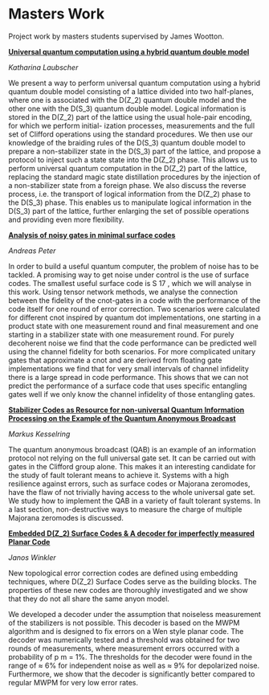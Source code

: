 # Masters Work
Project work by masters students supervised by James Wootton.

**[Universal quantum computation using a hybrid quantum double model](masters_work/blob/master/Laubscher_Universal_quantum_computation_using_a_hybrid_quantum_double_model.pdf)**

*Katharina Laubscher*

We present a way to perform universal quantum computation using a hybrid quantum
double model consisting of a lattice divided into two half-planes, where one
is associated with the D(Z_2) quantum double model and the other one with the
D(S_3) quantum double model. Logical information is stored in the D(Z_2) part
of the lattice using the usual hole-pair encoding, for which we perform initial-
ization processes, measurements and the full set of Clifford operations using the
standard procedures. We then use our knowledge of the braiding rules of the
D(S_3) quantum double model to prepare a non-stabilizer state in the D(S_3) part
of the lattice, and propose a protocol to inject such a state state into the D(Z_2)
phase. This allows us to perform universal quantum computation in the D(Z_2)
part of the lattice, replacing the standard magic state distillation procedures by
the injection of a non-stabilizer state from a foreign phase. We also discuss the
reverse process, i.e. the transport of logical information from the D(Z_2) phase
to the D(S_3) phase. This enables us to manipulate logical information in the
D(S_3) part of the lattice, further enlarging the set of possible operations and
providing even more flexibility.

**[Analysis of noisy gates in minimal surface codes](masters_work/blob/master/Peter_Analysis_of_noisy_gates_in_minimal_surface_codes.pdf)**

*Andreas Peter*

In order to build a useful quantum computer, the problem of noise
has to be tackled. A promising way to get noise under control is the use of
surface codes. The smallest useful surface code is S 17 , which we will analyse in
this work. Using tensor network methods, we analyse the connection between
the fidelity of the cnot-gates in a code with the performance of the code itself
for one round of error correction. Two scenarios were calculated for different
cnot inspired by quantum dot implementations, one starting in a product
state with one measurement round and final measurement and one starting in
a stabilizer state with one measurement round. For purely decoherent noise we
find that the code performance can be predicted well using the channel fidelity
for both scenarios. For more complicated unitary gates that approximate a
cnot and are derived from floating gate implementations we find that for very
small intervals of channel infidelity there is a large spread in code performance.
This shows that we can not predict the performance of a surface code that uses
specific entangling gates well if we only know the channel infidelity of those
entangling gates.

**[Stabilizer Codes as Resource for non-universal Quantum Information
Processing on the Example of the Quantum Anonymous Broadcast](masters_work/blob/master/Kesselring_Stabilizer_codes_as_resource_for_non-universal_quantum_information_processing_on_the_example_of_the_quantum_anonymous_broadcast.pdf)**

*Markus Kesselring*

The quantum anonymous broadcast (QAB) is an example of an information protocol not relying
on the full universal gate set. It can be carried out with gates in the Clifford group alone. This
makes it an interesting candidate for the study of fault tolerant means to achieve it. Systems with
a high resilience against errors, such as surface codes or Majorana zeromodes, have the flaw of not
trivially having access to the whole universal gate set. We study how to implement the QAB in a
variety of fault tolerant systems. In a last section, non-destructive ways to measure the charge of
multiple Majorana zeromodes is discussed.

**[Embedded D(Z_2) Surface Codes & A decoder for imperfectly measured Planar Code](masters_work/blob/master/Winkler_Embedded_D(Z_2)_surface_codes.pdf)**

*Janos Winkler*

New topological error correction codes are defined using embedding techniques, where D(Z_2)
Surface Codes serve as the building blocks. The properties of these new codes are thoroughly
investigated and we show that they do not all share the same anyon model.

We developed a decoder under the assumption that noiseless measurement of the stabilizers
is not possible. This decoder is based on the MWPM algorithm and is designed to fix errors on a
Wen style planar code. The decoder was numerically tested and a threshold was obtained for two
rounds of measurements, where measurement errors occurred with a probability of p m = 1%. The
thresholds for the decoder were found in the range of ≈ 6% for independent noise as well as ≈ 9%
for depolarized noise. Furthermore, we show that the decoder is significantly better compared to
regular MWPM for very low error rates.



